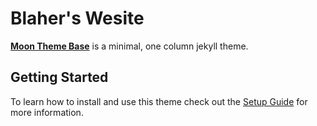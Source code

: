 # Blaher's Wesite

**[Moon Theme Base](https://taylantatli.github.io/Moon)** is a minimal, one column jekyll theme.

## Getting Started

To learn how to install and use this theme check out the [Setup Guide](https://taylantatli.github.io/Moon/moon-theme/) for more information.
